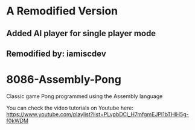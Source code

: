 # A Remodified Version
## Added AI player for single player mode

## Remodified by: iamiscdev

# 8086-Assembly-Pong
Classic game Pong programmed using the Assembly language

You can check the video tutorials on Youtube here: https://www.youtube.com/playlist?list=PLvpbDCl_H7mfgmEJPl1bTHlH5g-f0kWDM
